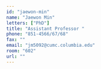 ```yaml
---
id: "jaewon-min"
name: "Jaewon Min"
letters: ["PhD"]
title: "Assistant Professor "
phone: "851-4566/67/68"
fax: ""
email: "jm5092@cumc.columbia.edu"
room: "602"
url: ""
---
```

